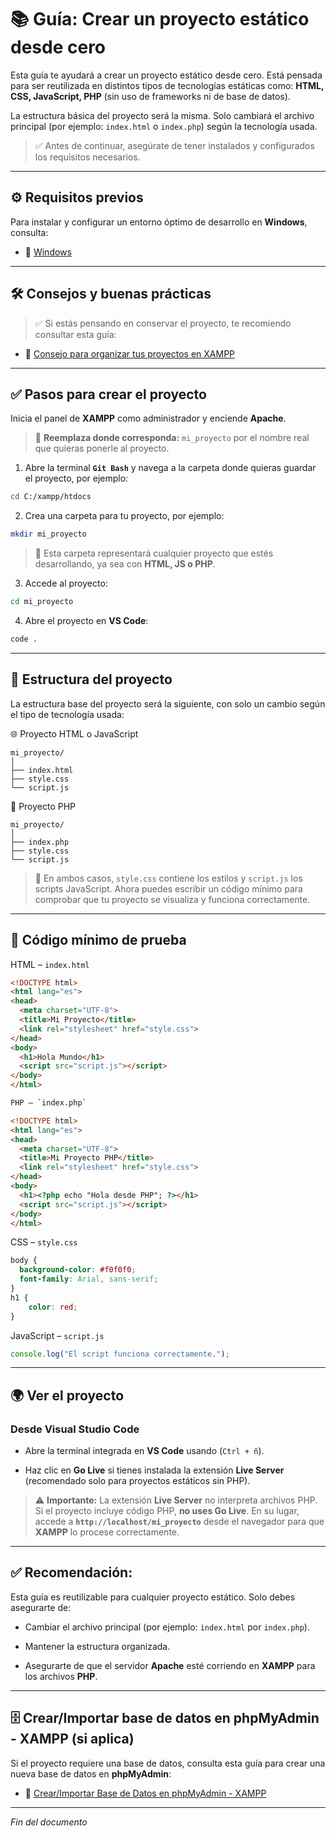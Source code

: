 # 📚 Guía: Crear un proyecto estático desde cero

Esta guía te ayudará a crear un proyecto estático desde cero. Está pensada para ser reutilizada en distintos tipos de tecnologías estáticas como: **HTML, CSS, JavaScript, PHP** (sin uso de frameworks ni de base de datos).

La estructura básica del proyecto será la misma. Solo cambiará el archivo principal (por ejemplo: `index.html` o `index.php`) según la tecnología usada.

> ✅ Antes de continuar, asegúrate de tener instalados y configurados los requisitos necesarios.

---

## ⚙️ Requisitos previos

Para instalar y configurar un entorno óptimo de desarrollo en **Windows**, consulta:
- 📂 [Windows](https://github.com/tejada1970/guias-desarrollo/blob/master/entorno-windows/README.md)

---

## 🛠 Consejos y buenas prácticas

> ✅ Si estás pensando en conservar el proyecto, te recomiendo consultar esta guía:

- 📄 [Consejo para organizar tus proyectos en XAMPP](https://github.com/tejada1970/guias-desarrollo/blob/master/entorno-windows/consejos/consejo-para-organizar-tus-proyectos-en-xampp.md)

---

## ✅ Pasos para crear el proyecto

Inicia el panel de **XAMPP** como administrador y enciende **Apache**.

> 🔹 **Reemplaza donde corresponda:** `mi_proyecto` por el nombre real que quieras ponerle al proyecto.

1. Abre la terminal **`Git Bash`** y navega a la carpeta donde quieras guardar el proyecto, por ejemplo:

```bash
cd C:/xampp/htdocs
```

2. Crea una carpeta para tu proyecto, por ejemplo:

```bash
mkdir mi_proyecto
```

> 📄 Esta carpeta representará cualquier proyecto que estés desarrollando, ya sea con **HTML, JS o PHP**.

3. Accede al proyecto:

```bash
cd mi_proyecto
```

4. Abre el proyecto en **VS Code**:

```bash
code .
```

---

## 📂 Estructura del proyecto

La estructura base del proyecto será la siguiente, con solo un cambio según el tipo de tecnología usada:

🌐 Proyecto HTML o JavaScript

```pgsql
mi_proyecto/
│
├── index.html
├── style.css
└── script.js
```

🐘 Proyecto PHP

```pgsql
mi_proyecto/
│
├── index.php
├── style.css
└── script.js
```

> 📄 En ambos casos, `style.css` contiene los estilos y `script.js` los scripts JavaScript. Ahora puedes escribir un código mínimo para comprobar que tu proyecto se visualiza y funciona correctamente.

---

## 🔧 Código mínimo de prueba

HTML – `index.html`

```html
<!DOCTYPE html>
<html lang="es">
<head>
  <meta charset="UTF-8">
  <title>Mi Proyecto</title>
  <link rel="stylesheet" href="style.css">
</head>
<body>
  <h1>Hola Mundo</h1>
  <script src="script.js"></script>
</body>
</html>

PHP – `index.php`

<!DOCTYPE html>
<html lang="es">
<head>
  <meta charset="UTF-8">
  <title>Mi Proyecto PHP</title>
  <link rel="stylesheet" href="style.css">
</head>
<body>
  <h1><?php echo "Hola desde PHP"; ?></h1>
  <script src="script.js"></script>
</body>
</html>
```

CSS – `style.css`

```css
body {
  background-color: #f0f0f0;
  font-family: Arial, sans-serif;
}
h1 {
    color: red;
}
```

JavaScript – `script.js`

```js
console.log("El script funciona correctamente.");
```

---

## 🌍 Ver el proyecto

### Desde Visual Studio Code

- Abre la terminal integrada en **VS Code** usando (`Ctrl + ñ`).

- Haz clic en **Go Live** si tienes instalada la extensión **Live Server** (recomendado solo para proyectos estáticos sin PHP).

> ⚠️ **Importante:** La extensión **Live Server** no interpreta archivos PHP. Si el proyecto incluye código PHP, **no uses Go Live**. En su lugar, accede a **`http://localhost/mi_proyecto`** desde el navegador para que **XAMPP** lo procese correctamente.

---

## ✅ Recomendación:

Esta guía es reutilizable para cualquier proyecto estático. Solo debes asegurarte de:

- Cambiar el archivo principal (por ejemplo: `index.html` por `index.php`).

- Mantener la estructura organizada.

- Asegurarte de que el servidor **Apache** esté corriendo en **XAMPP** para los archivos **PHP**.

---

## 🗄️ Crear/Importar base de datos en phpMyAdmin - XAMPP (si aplica)

Si el proyecto requiere una base de datos, consulta esta guía para crear una nueva base de datos en **phpMyAdmin**:

- 📄 [Crear/Importar Base de Datos en phpMyAdmin - XAMPP](https://github.com/tejada1970/guias-desarrollo/blob/master/entorno-windows/crear/crear-importar-db-en-phpmyadmin-xampp.md)

---

*Fin del documento*